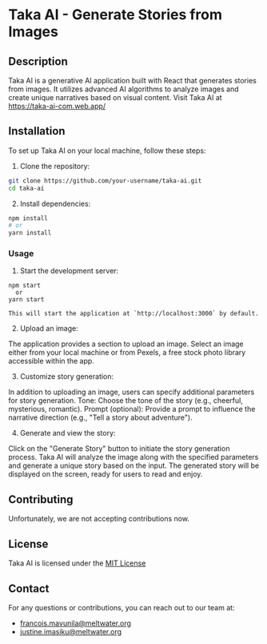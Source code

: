 # Taka AI - Generate Stories from Images

## Description
Taka AI is a generative AI application built with React that generates stories from images. It utilizes advanced AI algorithms to analyze images and create unique narratives based on visual content. Visit Taka AI at https://taka-ai-com.web.app/

## Installation
To set up Taka AI on your local machine, follow these steps:

1. Clone the repository:
```bash
git clone https://github.com/your-username/taka-ai.git
cd taka-ai
```

2. Install dependencies:
```bash
npm install
# or
yarn install
```

### Usage
1. Start the development server:
```⁠bash
npm start
⁠  or 
yarn start

This will start the application at `http://localhost:3000` by default.
```
2. Upload an image:

The application provides a section to upload an image.
Select an image either from your local machine or from Pexels, a free stock photo library accessible within the app.

3. Customize story generation:

In addition to uploading an image, users can specify additional parameters for story generation.
Tone: Choose the tone of the story (e.g., cheerful, mysterious, romantic).
Prompt (optional): Provide a prompt to influence the narrative direction (e.g., "Tell a story about adventure").

4. Generate and view the story:

Click on the "Generate Story" button to initiate the story generation process.
Taka AI will analyze the image along with the specified parameters and generate a unique story based on the input.
The generated story will be displayed on the screen, ready for users to read and enjoy.

## Contributing
Unfortunately, we are not accepting contributions now.

## License
Taka AI is licensed under the [MIT License](https://choosealicense.com/licenses/mit/)

## Contact
For any questions or contributions, you can reach out to our team at:
- francois.mavunila@meltwater.org
- justine.imasiku@meltwater.org
